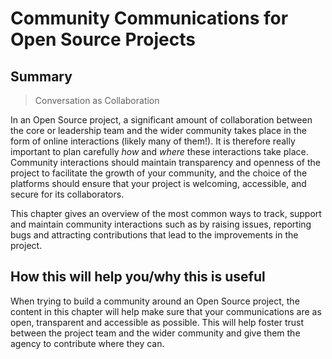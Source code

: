 # Community Communications for Open Source Projects

## Summary

> Conversation as Collaboration

In an Open Source project, a significant amount of collaboration between the core or leadership team and the wider community takes place in the form of online interactions (likely many of them!).
It is therefore really important to plan carefully _how_ and _where_ these interactions take place. 
Community interactions should maintain transparency and openness of the project to facilitate the growth of your community, and the choice of the platforms should ensure that your project is welcoming, accessible, and secure for its collaborators.

This chapter gives an overview of the most common ways to track, support and maintain community interactions such as by raising issues, reporting bugs and attracting contributions that lead to the improvements in the project.

## How this will help you/why this is useful

When trying to build a community around an Open Source project, the content in this chapter will help make sure that your communications are as open, transparent and accessible as possible.
This will help foster trust between the project team and the wider community and give them the agency to contribute where they can.
